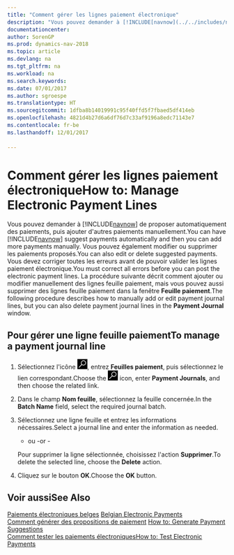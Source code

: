 ```yaml
---
title: "Comment gérer les lignes paiement électronique"
description: "Vous pouvez demander à [!INCLUDE[navnow](../../includes/navnow_md.md)] de proposer automatiquement des paiements, puis ajouter d'autres paiements manuellement. Vous pouvez également modifier ou supprimer les paiements proposés."
documentationcenter: 
author: SorenGP
ms.prod: dynamics-nav-2018
ms.topic: article
ms.devlang: na
ms.tgt_pltfrm: na
ms.workload: na
ms.search.keywords: 
ms.date: 07/01/2017
ms.author: sgroespe
ms.translationtype: HT
ms.sourcegitcommit: 1dfba8b14019991c95f40ffd5f7fbaed5df414eb
ms.openlocfilehash: 4821d4b27d6a6df76d7c33af9196a8edc71143e7
ms.contentlocale: fr-be
ms.lasthandoff: 12/01/2017

---
```

# <a name="how-to-manage-electronic-payment-lines"></a><span data-ttu-id="74fba-104">Comment gérer les lignes paiement électronique</span><span class="sxs-lookup"><span data-stu-id="74fba-104">How to: Manage Electronic Payment Lines</span></span>
<span data-ttu-id="74fba-105">Vous pouvez demander à [!INCLUDE[navnow](../../includes/navnow_md.md)] de proposer automatiquement des paiements, puis ajouter d'autres paiements manuellement.</span><span class="sxs-lookup"><span data-stu-id="74fba-105">You can have [!INCLUDE[navnow](../../includes/navnow_md.md)] suggest payments automatically and then you can add more payments manually.</span></span> <span data-ttu-id="74fba-106">Vous pouvez également modifier ou supprimer les paiements proposés.</span><span class="sxs-lookup"><span data-stu-id="74fba-106">You can also edit or delete suggested payments.</span></span> <span data-ttu-id="74fba-107">Vous devez corriger toutes les erreurs avant de pouvoir valider les lignes paiement électronique.</span><span class="sxs-lookup"><span data-stu-id="74fba-107">You must correct all errors before you can post the electronic payment lines.</span></span> <span data-ttu-id="74fba-108">La procédure suivante décrit comment ajouter ou modifier manuellement des lignes feuille paiement, mais vous pouvez aussi supprimer des lignes feuille paiement dans la fenêtre **Feuille paiement**.</span><span class="sxs-lookup"><span data-stu-id="74fba-108">The following procedure describes how to manually add or edit payment journal lines, but you can also delete payment journal lines in the **Payment Journal** window.</span></span>  

## <a name="to-manage-a-payment-journal-line"></a><span data-ttu-id="74fba-109">Pour gérer une ligne feuille paiement</span><span class="sxs-lookup"><span data-stu-id="74fba-109">To manage a payment journal line</span></span>  

1.  <span data-ttu-id="74fba-110">Sélectionnez l'icône ![Rechercher une page ou un état](../../media/ui-search/search_small.png "icône Rechercher une page ou un état"), entrez **Feuilles paiement**, puis sélectionnez le lien correspondant.</span><span class="sxs-lookup"><span data-stu-id="74fba-110">Choose the ![Search for Page or Report](../../media/ui-search/search_small.png "Search for Page or Report icon") icon, enter **Payment Journals**, and then choose the related link.</span></span>  
2.  <span data-ttu-id="74fba-111">Dans le champ **Nom feuille**, sélectionnez la feuille concernée.</span><span class="sxs-lookup"><span data-stu-id="74fba-111">In the **Batch Name** field, select the required journal batch.</span></span>  
3.  <span data-ttu-id="74fba-112">Sélectionnez une ligne feuille et entrez les informations nécessaires.</span><span class="sxs-lookup"><span data-stu-id="74fba-112">Select a journal line and enter the information as needed.</span></span>  

     - <span data-ttu-id="74fba-113">ou -</span><span class="sxs-lookup"><span data-stu-id="74fba-113">or -</span></span>  

    <span data-ttu-id="74fba-114">Pour supprimer la ligne sélectionnée, choisissez l'action **Supprimer**.</span><span class="sxs-lookup"><span data-stu-id="74fba-114">To delete the selected line, choose the **Delete** action.</span></span>  

4.  <span data-ttu-id="74fba-115">Cliquez sur le bouton **OK**.</span><span class="sxs-lookup"><span data-stu-id="74fba-115">Choose the **OK** button.</span></span>  
  
## <a name="see-also"></a><span data-ttu-id="74fba-116">Voir aussi</span><span class="sxs-lookup"><span data-stu-id="74fba-116">See Also</span></span>  
 <span data-ttu-id="74fba-117">[Paiements électroniques belges](belgian-electronic-payments.md) </span><span class="sxs-lookup"><span data-stu-id="74fba-117">[Belgian Electronic Payments](belgian-electronic-payments.md) </span></span>  
 <span data-ttu-id="74fba-118">[Comment générer des propositions de paiement](how-to-generate-payment-suggestions.md) </span><span class="sxs-lookup"><span data-stu-id="74fba-118">[How to: Generate Payment Suggestions](how-to-generate-payment-suggestions.md) </span></span>  
 [<span data-ttu-id="74fba-119">Comment tester les paiements électroniques</span><span class="sxs-lookup"><span data-stu-id="74fba-119">How to: Test Electronic Payments</span></span>](how-to-test-electronic-payments.md)

